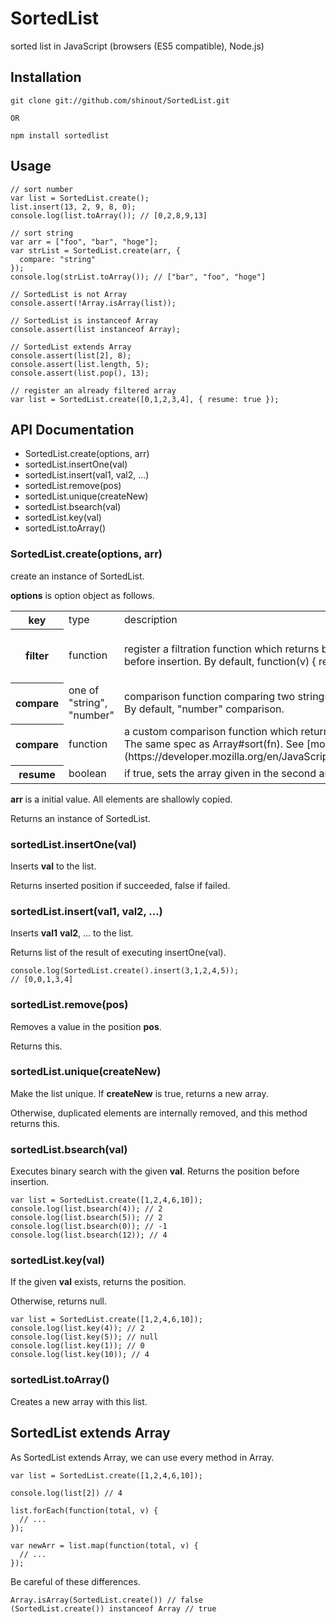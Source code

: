 SortedList
==========
sorted list in JavaScript (browsers (ES5 compatible), Node.js)

## Installation ##
    git clone git://github.com/shinout/SortedList.git

    OR

    npm install sortedlist

## Usage ##

    // sort number
    var list = SortedList.create();
    list.insert(13, 2, 9, 8, 0);
    console.log(list.toArray()); // [0,2,8,9,13]

    // sort string
    var arr = ["foo", "bar", "hoge"];
    var strList = SortedList.create(arr, {
      compare: "string"
    });
    console.log(strList.toArray()); // ["bar", "foo", "hoge"]

    // SortedList is not Array
    console.assert(!Array.isArray(list));

    // SortedList is instanceof Array
    console.assert(list instanceof Array);

    // SortedList extends Array
    console.assert(list[2], 8);
    console.assert(list.length, 5);
    console.assert(list.pop(), 13);

    // register an already filtered array
    var list = SortedList.create([0,1,2,3,4], { resume: true });

## API Documentation ##
- SortedList.create(options, arr)
- sortedList.insertOne(val)
- sortedList.insert(val1, val2, ...)
- sortedList.remove(pos)
- sortedList.unique(createNew)
- sortedList.bsearch(val)
- sortedList.key(val)
- sortedList.toArray()


### SortedList.create(options, arr) ###
create an instance of SortedList.

**options** is option object as follows.
<table>
<tr><th>key</th>
<td>type</td>
<td>description</td>
<td>example</td></tr>

<tr><th>filter</th>
<td>function</td>
<td>
register a filtration function which returns boolean indicating valid value, running before insertion.
By default, function(v) { returns true }, that is, no filtration.
</td>
<td>function (v) { return !isNaN(Number(v) }</td>
</tr>

<tr><th>compare</th>
<td>one of "string", "number"</td>
<td>
comparison function comparing two strings or two numbers asc.<br>
By default, "number" comparison.
</td>
<td>"number"</td>
</tr>

<tr><th>compare</th>
<td>function</td>
<td>
a custom comparison function which returns one of [1, 0, -1].<br>
The same spec as Array#sort(fn).
See [mozilla official site](https://developer.mozilla.org/en/JavaScript/Reference/Global_Objects/Array/sort).
</td>
<td>"number"</td>
</tr>

<tr><th>resume</th>
<td>boolean</td>
<td>
if true, sets the array given in the second arguments with no filtration
</td>
<td>true</td>
</tr>
</table>

**arr** is a initial value. All elements are shallowly copied.

Returns an instance of SortedList.

### sortedList.insertOne(val) ###
Inserts **val** to the list. 

Returns inserted position if succeeded, false if failed.


### sortedList.insert(val1, val2, ...) ###
Inserts **val1** **val2**, ... to the list.

Returns list of the result of executing insertOne(val).

    console.log(SortedList.create().insert(3,1,2,4,5));
    // [0,0,1,3,4]

### sortedList.remove(pos) ###
Removes a value in the position **pos**.

Returns this.

### sortedList.unique(createNew) ###
Make the list unique.
If **createNew** is true, returns a new array.

Otherwise, duplicated elements are internally removed, and this method returns this.

### sortedList.bsearch(val) ###
Executes binary search with the given **val**.
Returns the position before insertion.

    var list = SortedList.create([1,2,4,6,10]);
    console.log(list.bsearch(4)); // 2
    console.log(list.bsearch(5)); // 2
    console.log(list.bsearch(0)); // -1
    console.log(list.bsearch(12)); // 4

### sortedList.key(val) ###
If the given **val** exists, returns the position.

Otherwise, returns null.

    var list = SortedList.create([1,2,4,6,10]);
    console.log(list.key(4)); // 2
    console.log(list.key(5)); // null
    console.log(list.key(1)); // 0
    console.log(list.key(10)); // 4

### sortedList.toArray() ###
Creates a new array with this list.

## SortedList extends Array ###
As SortedList extends Array, we can use every method in Array.

    var list = SortedList.create([1,2,4,6,10]);

    console.log(list[2]) // 4

    list.forEach(function(total, v) {
      // ...
    });

    var newArr = list.map(function(total, v) {
      // ...
    });

Be careful of these differences.

    Array.isArray(SortedList.create()) // false
    (SortedList.create()) instanceof Array // true
